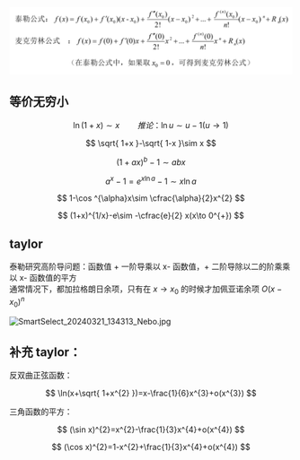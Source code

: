 
![image.png](https://raw.githubusercontent.com/psychonaut1f/mac/main/2025/20250305223006583.png)

## 等价无穷小

$$
\ln(1+x)\sim x \qquad 推论： \ln u\sim u-1(u\to {1})
$$  

$$
\sqrt{ 1+x }-\sqrt{ 1-x }\sim x
$$  

$$
(1+ax)^{b}-1\sim abx
$$  

$$
a^{x}-1=e^{x\ln a}-1\sim x\ln a
$$  

$$
1-\cos ^{\alpha}x\sim \cfrac{\alpha}{2}x^{2}
$$  

$$
(1+x)^{1/x}-e\sim -\cfrac{e}{2} x(x\to 0^{+})
$$

## taylor

泰勒研究高阶导问题：函数值 + 一阶导乘以 x- 函数值，+ 二阶导除以二的阶乘乘以 x- 函数值的平方  
通常情况下，都加拉格朗日余项，只有在 $x\to x_{0}$ 的时候才加佩亚诺余项 $O(x-x_{0})^{n}$

![SmartSelect_20240321_134313_Nebo.jpg](https://raw.githubusercontent.com/psychonaut1f/b/main/img/202403211343760.jpg)

## 补充 taylor：

反双曲正弦函数：

$$
\ln(x+\sqrt{ 1+x^{2} })=x-\frac{1}{6}x^{3}+o(x^{3})
$$

三角函数的平方：

$$
(\sin x)^{2}=x^{2}-\frac{1}{3}x^{4}+o(x^{4})
$$

$$
(\cos x)^{2}=1-x^{2}+\frac{1}{3}x^{4}+o(x^{4})
$$
